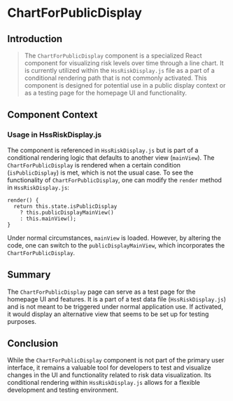 # ChartForPublicDisplay

## Introduction

> The `ChartForPublicDisplay` component is a specialized React component for visualizing risk levels over time through a line chart. It is currently utilized within the `HssRiskDisplay.js` file as a part of a conditional rendering path that is not commonly activated. This component is designed for potential use in a public display context or as a testing page for the homepage UI and functionality.

## Component Context

### Usage in HssRiskDisplay.js

The component is referenced in `HssRiskDisplay.js` but is part of a conditional rendering logic that defaults to another view (`mainView`). The `ChartForPublicDisplay` is rendered when a certain condition (`isPublicDisplay`) is met, which is not the usual case. To see the functionality of `ChartForPublicDisplay`, one can modify the `render` method in `HssRiskDisplay.js`:

```
render() {
  return this.state.isPublicDisplay
    ? this.publicDisplayMainView()
    : this.mainView();
}
```

Under normal circumstances, `mainView` is loaded. However, by altering the code, one can switch to the `publicDisplayMainView`, which incorporates the `ChartForPublicDisplay`.

## Summary

The `ChartForPublicDisplay` page can serve as a test page for the homepage UI and features. It is a part of a test data file (`HssRiskDisplay.js`) and is not meant to be triggered under normal application use. If activated, it would display an alternative view that seems to be set up for testing purposes.

## Conclusion

While the `ChartForPublicDisplay` component is not part of the primary user interface, it remains a valuable tool for developers to test and visualize changes in the UI and functionality related to risk data visualization. Its conditional rendering within `HssRiskDisplay.js` allows for a flexible development and testing environment.

